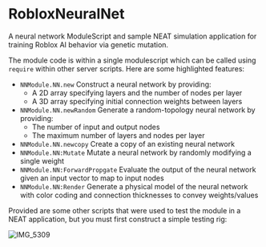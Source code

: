 # RobloxNeuralNet
A neural network ModuleScript and sample NEAT simulation application for training Roblox AI behavior via genetic mutation. 

The module code is within a single modulescript which can be called using `require` within other server scripts. Here are some highlighted features:
- `NNModule.NN.new` Construct a neural network by providing: 
  - A 2D array specifying layers and the number of nodes per layer
  - A 3D array specifying initial connection weights between layers
- `NNModule.NN.newRandom` Generate a random-topology neural network by providing:
  - The number of input and output nodes
  - The maximum number of layers and nodes per layer
- `NNModule.NN.newcopy` Create a copy of an existing neural network
- `NNModule.NN:Mutate` Mutate a neural network by randomly modifying a single weight
- `NNModule.NN:ForwardPropgate` Evaluate the output of the neural network given an input vector to map to input nodes
- `NNModule.NN:Render` Generate a physical model of the neural network with color coding and connection thicknesses to convey weights/values

Provided are some other scripts that were used to test the module in a NEAT application,  but you must first construct a simple testing rig:


![IMG_5309](https://user-images.githubusercontent.com/80184148/193438488-e83f70c3-4fab-47fb-9382-0489eb2e2023.gif)
